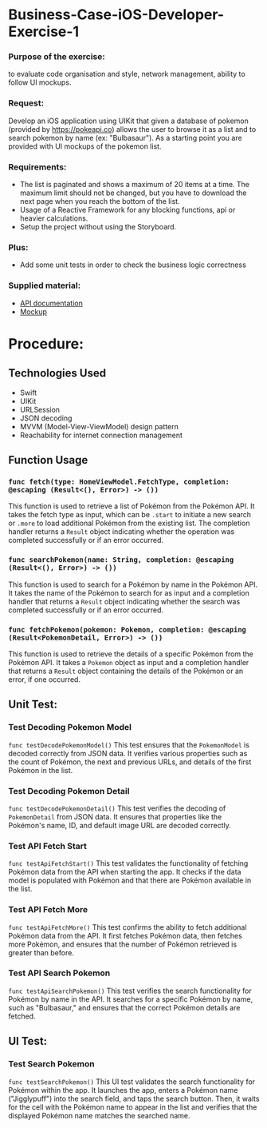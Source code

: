 # Business-Case-iOS-Developer-Exercise-1
### Purpose of the exercise:
to evaluate code organisation and style, network management, ability to follow UI mockups.
### Request:
Develop an iOS application using UIKit that given a database of pokemon (provided by https://pokeapi.co) allows the user to browse it as a list and to search pokemon by name (ex: "Bulbasaur").
As a starting point you are provided with UI mockups of the pokemon list.
### Requirements:
* The list is paginated and shows a maximum of 20 items at a time. The maximum limit should not be changed, but you have to download the next page when you reach the bottom of the list.
* Usage of a Reactive Framework for any blocking functions, api or heavier calculations.
* Setup the project without using the Storyboard.
### Plus:
* Add some unit tests in order to check the business logic correctness
### Supplied material:
* [API documentation](https://pokeapi.co/docs/v2)
* [Mockup](https://drive.google.com/drive/folders/1C8P9c4HcKfm7cysV9oNWaq0U8vvJTDXI)


# Procedure:

## Technologies Used
- Swift
- UIKit
- URLSession
- JSON decoding
- MVVM (Model-View-ViewModel) design pattern
- Reachability for internet connection management

## Function Usage

### `func fetch(type: HomeViewModel.FetchType, completion: @escaping (Result<(), Error>) -> ())`
This function is used to retrieve a list of Pokémon from the Pokémon API. It takes the fetch type as input, which can be `.start` to initiate a new search or `.more` to load additional Pokémon from the existing list. The completion handler returns a `Result` object indicating whether the operation was completed successfully or if an error occurred.

### `func searchPokemon(name: String, completion: @escaping (Result<(), Error>) -> ())`
This function is used to search for a Pokémon by name in the Pokémon API. It takes the name of the Pokémon to search for as input and a completion handler that returns a `Result` object indicating whether the search was completed successfully or if an error occurred.

### `func fetchPokemon(pokemon: Pokemon, completion: @escaping (Result<PokemonDetail, Error>) -> ())`
This function is used to retrieve the details of a specific Pokémon from the Pokémon API. It takes a `Pokemon` object as input and a completion handler that returns a `Result` object containing the details of the Pokémon or an error, if one occurred.

## Unit Test:

### Test Decoding Pokemon Model
`func testDecodePokemonModel()`
This test ensures that the `PokemonModel` is decoded correctly from JSON data. It verifies various properties such as the count of Pokémon, the next and previous URLs, and details of the first Pokémon in the list.

### Test Decoding Pokemon Detail
`func testDecodePokemonDetail()`
This test verifies the decoding of `PokemonDetail` from JSON data. It ensures that properties like the Pokémon's name, ID, and default image URL are decoded correctly.

### Test API Fetch Start
`func testApiFetchStart()`
This test validates the functionality of fetching Pokémon data from the API when starting the app. It checks if the data model is populated with Pokémon and that there are Pokémon available in the list.

### Test API Fetch More
`func testApiFetchMore()`
This test confirms the ability to fetch additional Pokémon data from the API. It first fetches Pokémon data, then fetches more Pokémon, and ensures that the number of Pokémon retrieved is greater than before.

### Test API Search Pokemon
`func testApiSearchPokemon()`
This test verifies the search functionality for Pokémon by name in the API. It searches for a specific Pokémon by name, such as "Bulbasaur," and ensures that the correct Pokémon details are fetched.


## UI Test:

### Test Search Pokemon
`func testSearchPokemon()`
This UI test validates the search functionality for Pokémon within the app. It launches the app, enters a Pokémon name ("Jigglypuff") into the search field, and taps the search button. Then, it waits for the cell with the Pokémon name to appear in the list and verifies that the displayed Pokémon name matches the searched name.

